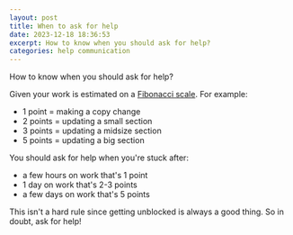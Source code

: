 ```yaml
---
layout: post
title: When to ask for help
date: 2023-12-18 18:36:53
excerpt: How to know when you should ask for help?
categories: help communication
---
```


How to know when you should ask for help?

Given your work is estimated on a [Fibonacci scale](<https://wikipedia.org/wiki/Fibonacci_scale_(agile)>). For example:

- 1 point = making a copy change
- 2 points = updating a small section
- 3 points = updating a midsize section
- 5 points = updating a big section

You should ask for help when you're stuck after:

- a few hours on work that's 1 point
- 1 day on work that's 2-3 points
- a few days on work that's 5 points

This isn't a hard rule since getting unblocked is always a good thing. So in doubt, ask for help!
